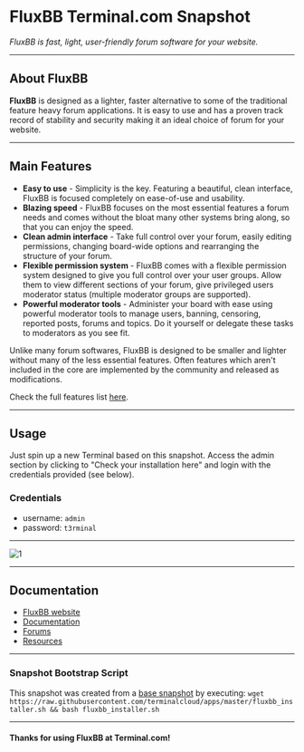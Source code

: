 # **FluxBB** Terminal.com Snapshot

*FluxBB is fast, light, user-friendly forum software for your website.*

---

## About FluxBB

**FluxBB** is designed as a lighter, faster alternative to some of the traditional feature heavy forum applications. It is easy to use and has a proven track record of stability and security making it an ideal choice of forum for your website.

---

## Main Features

- **Easy to use** - Simplicity is the key. Featuring a beautiful, clean interface, FluxBB is focused completely on ease-of-use and usability.
- **Blazing speed** - FluxBB focuses on the most essential features a forum needs and comes without the bloat many other systems bring along, so that you can enjoy the speed.
- **Clean admin interface** - Take full control over your forum, easily editing permissions, changing board-wide options and rearranging the structure of your forum.
- **Flexible permission system** - FluxBB comes with a flexible permission system designed to give you full control over your user groups. Allow them to view different sections of your forum, give privileged users moderator status (multiple moderator groups are supported).
- **Powerful moderator tools** - Administer your board with ease using powerful moderator tools to manage users, banning, censoring, reported posts, forums and topics. Do it yourself or delegate these tasks to moderators as you see fit.


Unlike many forum softwares, FluxBB is designed to be smaller and lighter without many of the less essential features. Often features which aren't included in the core are implemented by the community and released as modifications.

Check the full features list [here](http://fluxbb.org/about/features.html).

---

## Usage

Just spin up a new Terminal based on this snapshot. Access the admin section by clicking to "Check your installation here" and login with the credentials provided (see below).

### Credentials

- username: `admin`
- password: `t3rminal`

---

![1](http://i.imgur.com/S5r9Mzn.png)

---

## Documentation

- [FluxBB website](http://fluxbb.org/)
- [Documentation](http://fluxbb.org/docs/)
- [Forums](http://fluxbb.org/forums/index.php)
- [Resources](http://fluxbb.org/resources/)

---

### Snapshot Bootstrap Script

This snapshot was created from a [base snapshot](https://www.terminal.com/tiny/FzpHiTXG1K) by executing:
`wget https://raw.githubusercontent.com/terminalcloud/apps/master/fluxbb_installer.sh && bash fluxbb_installer.sh`

---

#### Thanks for using FluxBB at Terminal.com!
